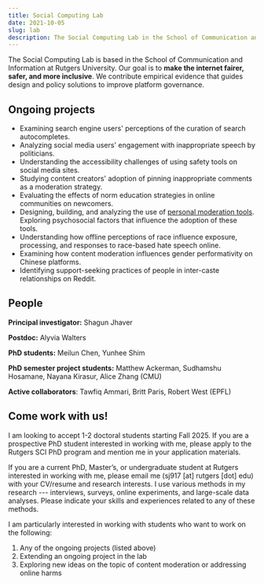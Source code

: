 ```yaml
---
title: Social Computing Lab 
date: 2021-10-05
slug: lab 
description: The Social Computing Lab in the School of Communication and Information at Rutgers University.
---
```


The Social Computing Lab is based in the School of Communication and Information at Rutgers University. Our goal is to **make the internet fairer, safer, and more inclusive**. We contribute empirical evidence that guides design and policy solutions to improve platform governance.

## Ongoing projects

- Examining search engine users' perceptions of the curation of search autocompletes.
- Analyzing social media users' engagement with inappropriate speech by politicians.
- Understanding the accessibility challenges of using safety tools on social media sites.
- Studying content creators' adoption of pinning inappropriate comments as a moderation strategy.
- Evaluating the effects of norm education strategies in online communities on newcomers.
- Designing, building, and analyzing the use of [personal moderation tools](https://dl.acm.org/doi/10.1145/3610080). Exploring psychosocial factors that influence the adoption of these tools.
- Understanding how offline perceptions of race influence exposure, processing, and responses to race-based hate speech online. 
- Examining how content moderation influences gender performativity on Chinese platforms.
- Identifying support-seeking practices of people in inter-caste relationships on Reddit.

## People

**Principal investigator:** Shagun Jhaver

**Postdoc:** Alyvia Walters

**PhD students:** Meilun Chen, Yunhee Shim

**PhD semester project students:** Matthew Ackerman, Sudhamshu Hosamane, Nayana Kirasur, Alice Zhang (CMU)

**Active collaborators**: Tawfiq Ammari, Britt Paris, Robert West (EPFL)

## Come work with us!

I am looking to accept 1-2 doctoral students starting Fall 2025. If you are a prospective PhD student interested in working with me, please apply to the Rutgers SCI PhD program and mention me in your application materials. 

If you are a current PhD, Master’s, or undergraduate student at Rutgers interested in working with me, please email me (sj917 [at] rutgers [dot] edu) with your CV/resume and research interests. I use various methods in my research --- interviews, surveys, online experiments, and large-scale data analyses. Please indicate your skills and experiences related to any of these methods.

I am particularly interested in working with students who want to work on the following:

1. Any of the ongoing projects (listed above)
2. Extending an ongoing project in the lab
3. Exploring new ideas on the topic of content moderation or addressing online harms 
